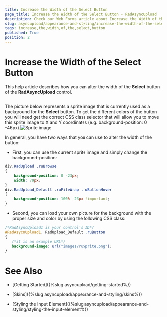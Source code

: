 ```yaml
---
title: Increase the Width of the Select Button
page_title: Increase the Width of the Select Button - RadAsyncUpload
description: Check our Web Forms article about Increase the Width of the Select Button.
slug: asyncupload/appearance-and-styling/increase-the-width-of-the-select-button
tags: increase,the,width,of,the,select,button
published: True
position: 2
---
```


# Increase the Width of the Select Button

This help article describes how you can alter the width of the **Select** button of the **RadAsyncUpload** control.

## 

The picture below represents a sprite image that is currently used as a background for the **Select** button. To get the different colors of the button you will need get the correct CSS class selector that will allow you to move this sprite image to X and Y coordinates (e.g. background-position: 0 -46px).![Sprite image](images/asyncupload_sprite_image.png)

In general, you have two ways that you can use to alter the width of the button:

* First, you can use the current sprite image and simply change the background-position:

````CSS
div.RadUpload .ruBrowse
{
    background-position: 0 -23px;
    width: 79px;
}
div.RadUpload_Default .ruFileWrap .ruButtonHover
{
    background-position: 100% -23px !important;
}	
````

* Second, you can load your own picture for the background with the proper size and color by using the following CSS class:

````CSS
/*RadAsyncUpload1 is your control's ID*/
#RadAsycnUpload1. RadUpload_Default .ruButton
{         
   /*it is an example URL*/ 
   background-image: url("images/ruSprite.png");
}	
````

# See Also

 * [Getting Started]({%slug asyncupload/getting-started%})

 * [Skins]({%slug asyncupload/appearance-and-styling/skins%})

 * [Styling the Input Element]({%slug asyncupload/appearance-and-styling/styling-the-input-element%})
